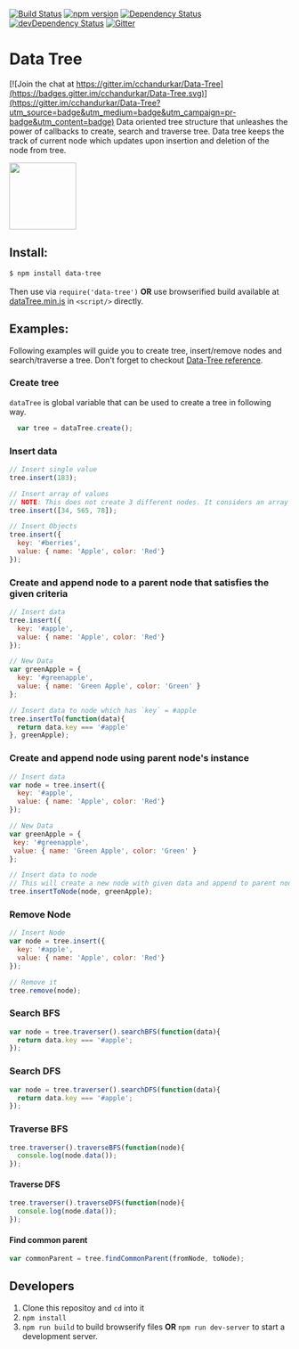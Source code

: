 [![Build Status](https://travis-ci.org/cchandurkar/Data-Tree.svg?branch=master)](https://travis-ci.org/cchandurkar/Data-Tree) [![npm version](https://badge.fury.io/js/data-tree.svg)](https://badge.fury.io/js/data-tree) [![Dependency Status](https://david-dm.org/cchandurkar/data-tree.svg)](https://david-dm.org/cchandurkar/data-tree) [![devDependency Status](https://david-dm.org/cchandurkar/data-tree/dev-status.svg)](https://david-dm.org/cchandurkar/data-tree#info=devDependencies) [![Gitter](https://badges.gitter.im/cchandurkar/Data-Tree.svg)](https://gitter.im/cchandurkar/Data-Tree?utm_source=badge&utm_medium=badge&utm_campaign=pr-badge)

# Data Tree

[![Join the chat at https://gitter.im/cchandurkar/Data-Tree](https://badges.gitter.im/cchandurkar/Data-Tree.svg)](https://gitter.im/cchandurkar/Data-Tree?utm_source=badge&utm_medium=badge&utm_campaign=pr-badge&utm_content=badge)
Data oriented tree structure that unleashes the power of callbacks to create, search and traverse tree. Data tree keeps the track of current node which updates upon insertion and deletion of the node from tree.

<img height="120" width="120" src="http://cchandurkar.github.io/data-tree/icon/icon.png"/>

## Install:
`$ npm install data-tree`<br /><br /> Then use via `require('data-tree')` **OR** use browserified build available at [dataTree.min.js](http://cchandurkar.github.io/Data-Tree/dataTree.min.js) in `<script/>` directly.

## Examples:
Following examples will guide you to create tree, insert/remove nodes and search/traverse a tree. Don't forget to checkout [Data-Tree reference](http://cchandurkar.github.io/Data-Tree/docs/).

### Create tree
`dataTree` is global variable that can be used to create a tree in following way.

```javascript
  var tree = dataTree.create();
```

### Insert data

```javascript
// Insert single value
tree.insert(183);

// Insert array of values
// NOTE: This does not create 3 different nodes. It considers an array as a whole data and puts in a single node.
tree.insert([34, 565, 78]);

// Insert Objects
tree.insert({
  key: '#berries',
  value: { name: 'Apple', color: 'Red'}
});
```

### Create and append node to a parent node that satisfies the given criteria

```javascript
// Insert data
tree.insert({
  key: '#apple',
  value: { name: 'Apple', color: 'Red'}
});

// New Data
var greenApple = {
  key: '#greenapple',
  value: { name: 'Green Apple', color: 'Green' }
};

// Insert data to node which has `key` = #apple
tree.insertTo(function(data){
  return data.key === '#apple'
}, greenApple);
```

### Create and append node using parent node's instance

```javascript
// Insert data
var node = tree.insert({
  key: '#apple',
  value: { name: 'Apple', color: 'Red'}
});

// New Data
var greenApple = {
 key: '#greenapple',
 value: { name: 'Green Apple', color: 'Green' }
};

// Insert data to node
// This will create a new node with given data and append to parent node provided
tree.insertToNode(node, greenApple);
```

### Remove Node

```javascript
// Insert Node
var node = tree.insert({
  key: '#apple',
  value: { name: 'Apple', color: 'Red'}
});

// Remove it
tree.remove(node);
```

### Search BFS

```javascript
var node = tree.traverser().searchBFS(function(data){
  return data.key === '#apple';
});
```

### Search DFS

```javascript
var node = tree.traverser().searchDFS(function(data){
  return data.key === '#apple';
});
```

### Traverse BFS

```javascript
tree.traverser().traverseBFS(function(node){
  console.log(node.data());
});
```

#### Traverse DFS

```javascript
tree.traverser().traverseDFS(function(node){
  console.log(node.data());
});
```

#### Find common parent

```javascript
var commonParent = tree.findCommonParent(fromNode, toNode);
```
## Developers
1. Clone this repositoy and `cd` into it
2. `npm install`
3. `npm run build` to build browserify files **OR** `npm run dev-server` to start a development server.
